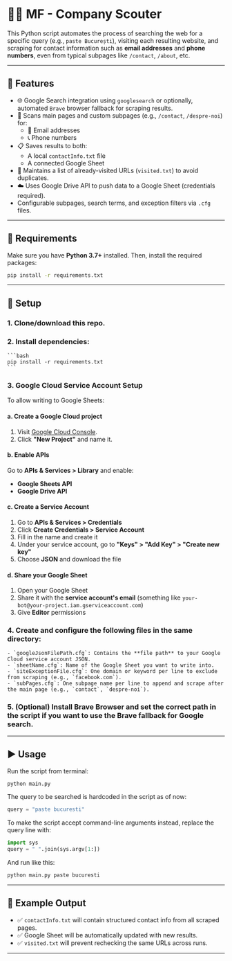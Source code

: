 # 🕵️‍♂️ MF - Company Scouter

This Python script automates the process of searching the web for a specific query (e.g., `paste București`), visiting each resulting website, and scraping for contact information such as **email addresses** and **phone numbers**, even from typical subpages like `/contact`, `/about`, etc.

---

## 🚀 Features

- 🌐 Google Search integration using `googlesearch` or optionally, automated `Brave` browser fallback for scraping results.
- 🔎 Scans main pages and custom subpages (e.g., `/contact`, `/despre-noi`) for:
  - 📧 Email addresses
  - 📞 Phone numbers
- 📋 Saves results to both:
  - A local `contactInfo.txt` file
  - A connected Google Sheet
- 📀 Maintains a list of already-visited URLs (`visited.txt`) to avoid duplicates.
- ☁️ Uses Google Drive API to push data to a Google Sheet (credentials required).
- Configurable subpages, search terms, and exception filters via `.cfg` files.

---

## 🌆 Requirements

Make sure you have **Python 3.7+** installed. Then, install the required packages:

```bash
pip install -r requirements.txt
```

---

## 🧾 Setup

### 1. Clone/download this repo.
### 2. Install dependencies:
    ```bash
    pip install -r requirements.txt
    ```
### 3. Google Cloud Service Account Setup

To allow writing to Google Sheets:

#### a. Create a Google Cloud project

1. Visit [Google Cloud Console](https://console.cloud.google.com/).
2. Click **"New Project"** and name it.

#### b. Enable APIs

Go to **APIs & Services > Library** and enable:

- **Google Sheets API**
- **Google Drive API**

#### c. Create a Service Account

1. Go to **APIs & Services > Credentials**
2. Click **Create Credentials > Service Account**
3. Fill in the name and create it
4. Under your service account, go to **"Keys" > "Add Key" > "Create new key"**
5. Choose **JSON** and download the file

#### d. Share your Google Sheet

1. Open your Google Sheet
2. Share it with the **service account's email** (something like `your-bot@your-project.iam.gserviceaccount.com`)
3. Give **Editor** permissions
### 4. Create and configure the following files in the same directory:
    - `googleJsonFilePath.cfg`: Contains the **file path** to your Google Cloud service account JSON.
    - `sheetName.cfg`: Name of the Google Sheet you want to write into.
    - `siteExceptionFile.cfg`: One domain or keyword per line to exclude from scraping (e.g., `facebook.com`).
    - `subPages.cfg`: One subpage name per line to append and scrape after the main page (e.g., `contact`, `despre-noi`).

### 5. (Optional) Install Brave Browser and set the correct path in the script if you want to use the Brave fallback for Google search.

---

## ▶️ Usage

Run the script from terminal:

```bash
python main.py
```

The query to be searched is hardcoded in the script as of now:
```python
query = "paste bucuresti"
```

To make the script accept command-line arguments instead, replace the query line with:

```python
import sys
query = " ".join(sys.argv[1:])
```

And run like this:

```bash
python main.py paste bucuresti
```

---

## 🧪 Example Output

- ✅ `contactInfo.txt` will contain structured contact info from all scraped pages.
- ✅ Google Sheet will be automatically updated with new results.
- ✅ `visited.txt` will prevent rechecking the same URLs across runs.

---

